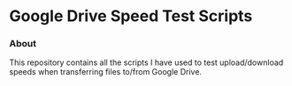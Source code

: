# Google Drive Speed Test Scripts

### About

This repository contains all the scripts I have used to test upload/download speeds when transferring files to/from Google Drive.
